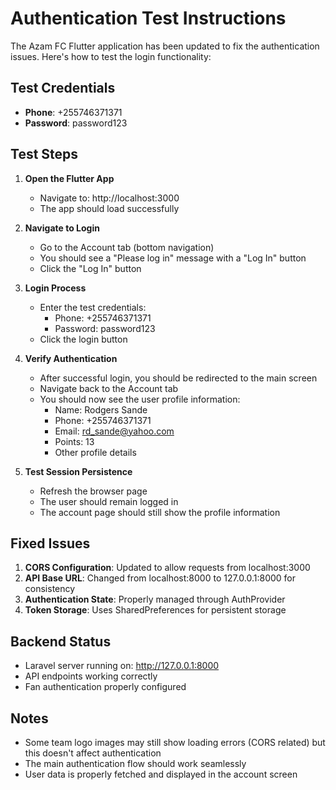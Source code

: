 # Authentication Test Instructions

The Azam FC Flutter application has been updated to fix the authentication issues. Here's how to test the login functionality:

## Test Credentials
- **Phone**: +255746371371
- **Password**: password123

## Test Steps

1. **Open the Flutter App**
   - Navigate to: http://localhost:3000
   - The app should load successfully

2. **Navigate to Login**
   - Go to the Account tab (bottom navigation)
   - You should see a "Please log in" message with a "Log In" button
   - Click the "Log In" button

3. **Login Process**
   - Enter the test credentials:
     - Phone: +255746371371
     - Password: password123
   - Click the login button

4. **Verify Authentication**
   - After successful login, you should be redirected to the main screen
   - Navigate back to the Account tab
   - You should now see the user profile information:
     - Name: Rodgers Sande
     - Phone: +255746371371
     - Email: rd_sande@yahoo.com
     - Points: 13
     - Other profile details

5. **Test Session Persistence**
   - Refresh the browser page
   - The user should remain logged in
   - The account page should still show the profile information

## Fixed Issues

1. **CORS Configuration**: Updated to allow requests from localhost:3000
2. **API Base URL**: Changed from localhost:8000 to 127.0.0.1:8000 for consistency
3. **Authentication State**: Properly managed through AuthProvider
4. **Token Storage**: Uses SharedPreferences for persistent storage

## Backend Status
- Laravel server running on: http://127.0.0.1:8000
- API endpoints working correctly
- Fan authentication properly configured

## Notes
- Some team logo images may still show loading errors (CORS related) but this doesn't affect authentication
- The main authentication flow should work seamlessly
- User data is properly fetched and displayed in the account screen